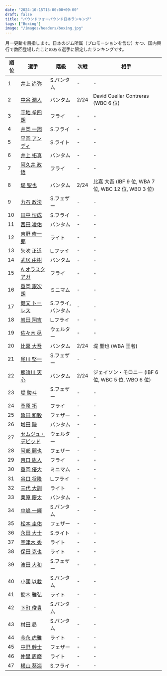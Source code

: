 ```yaml
---
date: "2024-10-15T15:00:00+09:00"
draft: false
title: "パウンドフォーパウンド日本ランキング"
tags: ["Boxing"]
image: "/images/headers/boxing.jpg"
---
```


月一更新を目指します。日本のジム所属（プロモーションを含む）かつ、国内興行で数回登場したことのある選手に限定したランキングです。

順位|選手|階級|次戦|相手
---|---|---|---|---
1|[井上 尚弥](https://boxrec.com/en/box-pro/628407)|S.バンタム|-|-
2|[中谷 潤人](https://boxrec.com/en/box-pro/718508)|バンタム|2/24|David Cuellar Contreras (WBC 6 位)
3|[寺地 拳四朗](https://boxrec.com/en/box-pro/692967)|フライ|-|-
4|[井岡 一翔](https://boxrec.com/en/box-pro/483786)|S.フライ|-|-
5|[平岡 アンディ](https://boxrec.com/en/box-pro/672119)|S.ライト|-|-
6|[井上 拓真](https://boxrec.com/en/box-pro/667667)|バンタム|-|-
7|[阿久井 政悟](https://boxrec.com/en/box-pro/685429)|フライ|-|-
8|[堤 聖也](https://boxrec.com/en/box-pro/829718)|バンタム|2/24|比嘉 大吾 (IBF 9 位, WBA 7 位, WBC 12 位, WBO 3 位)
9|[力石 政法](https://boxrec.com/en/box-pro/806436)|S.フェザー|-|-
10|[田中 恒成](https://boxrec.com/en/box-pro/666339)|S.フライ|-|-
11|[西田 凌佑](https://boxrec.com/en/box-pro/898844)|バンタム|-|-
12|[吉野 修一郎](https://boxrec.com/en/box-pro/737760)|ライト|-|-
13|[矢吹 正道](https://boxrec.com/en/box-pro/752510)|L.フライ|-|-
14|[武居 由樹](https://boxrec.com/en/box-pro/990774)|バンタム|-|-
15|[A オラスクアガ](https://boxrec.com/en/box-pro/904246)|フライ|-|-
16|[重岡 銀次朗](https://boxrec.com/en/box-pro/846108)|ミニマム|-|-
17|[健文 トーレス](https://boxrec.com/en/box-pro/233323)|S.フライ, バンタム|-|-
18|[岩田 翔吉](https://boxrec.com/en/box-pro/853769)|L.フライ|-|-
19|[佐々木 尽](https://boxrec.com/en/box-pro/847229)|ウェルター|-|-
20|[比嘉 大吾](https://boxrec.com/en/box-pro/691593)|バンタム|2/24|堤 聖也 (WBA 王者)
21|[尾川 堅一](https://boxrec.com/en/box-pro/535757)|S.フェザー|-|-
22|[那須川 天心](https://boxrec.com/en/box-pro/853210)|バンタム|2/24|ジェイソン・モロニー (IBF 6 位, WBC 5 位, WBO 6 位)
23|[堤 駿斗](https://boxrec.com/en/box-pro/863092)|S.フェザー|-|-
24|[桑原 拓](https://boxrec.com/en/box-pro/836764)|フライ|-|-
25|[亀田 和毅](https://boxrec.com/en/box-pro/472942)|フェザー|-|-
26|[増田 陸](https://boxrec.com/en/box-pro/1096530)|バンタム|-|-
27|[セムジュ・デビッド](https://boxrec.com/en/box-pro/898239)|ウェルター|-|-
28|[阿部 麗也](https://boxrec.com/en/box-pro/654234)|フェザー|-|-
29|[京口 紘人](https://boxrec.com/en/box-pro/752878)|フライ|-|-
30|[重岡 優大](https://boxrec.com/en/box-pro/900843)|ミニマム|-|-
31|[谷口 将隆](https://boxrec.com/en/box-pro/747308)|L.フライ|-|-
32|[三代 大訓](https://boxrec.com/en/box-pro/794104)|ライト|-|-
33|[栗原 慶太](https://boxrec.com/en/box-pro/568329)|バンタム|-|-
34|[中嶋 一輝](https://boxrec.com/en/box-pro/799358)|S.バンタム|-|-
35|[松本 圭佑](https://boxrec.com/en/box-pro/944445)|フェザー|-|-
36|[永田 大士](https://boxrec.com/en/box-pro/694940)|S.ライト|-|-
37|[宇津木 秀](https://boxrec.com/en/box-pro/829717)|ライト|-|-
38|[保田 克也](https://boxrec.com/en/box-pro/808904)|ライト|-|-
39|[波田 大和](https://boxrec.com/en/box-pro/731145)|S.フェザー|-|-
40|[小國 以載](https://boxrec.com/en/box-pro/518213)|S.バンタム|-|-
41|[鈴木 雅弘](https://boxrec.com/en/box-pro/846560)|ライト|-|-
42|[下町 俊貴](https://boxrec.com/en/box-pro/740239)|S.バンタム|-|-
43|[村田 昴](https://boxrec.com/en/box-pro/893147)|S.バンタム|-|-
44|[今永 虎雅](https://boxrec.com/en/box-pro/889835)|ライト|-|-
45|[中野 幹士](https://boxrec.com/en/box-pro/853415)|フェザー|-|-
46|[仲里 周磨](https://boxrec.com/en/box-pro/716694)|ライト|-|-
47|[横山 葵海](https://boxrec.com/en/box-pro/1182099)|S.フライ|-|-
